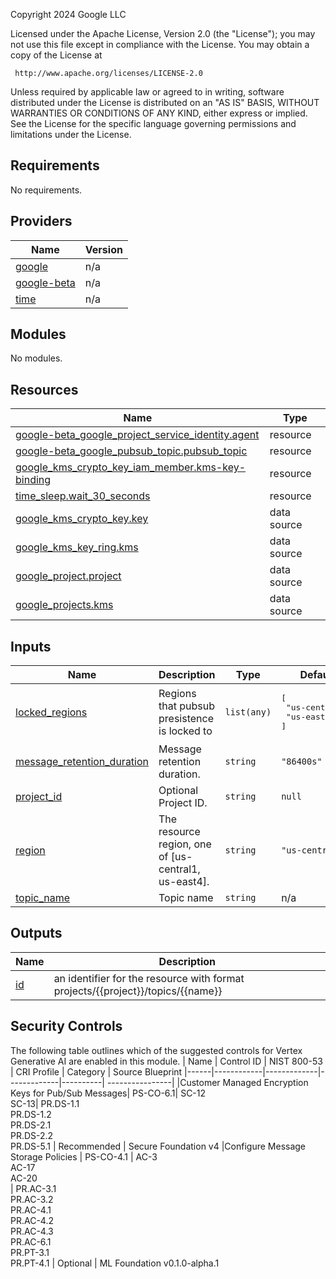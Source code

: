 <!-- BEGIN_TF_DOCS -->
Copyright 2024 Google LLC

Licensed under the Apache License, Version 2.0 (the "License");
you may not use this file except in compliance with the License.
You may obtain a copy of the License at

     http://www.apache.org/licenses/LICENSE-2.0

Unless required by applicable law or agreed to in writing, software
distributed under the License is distributed on an "AS IS" BASIS,
WITHOUT WARRANTIES OR CONDITIONS OF ANY KIND, either express or implied.
See the License for the specific language governing permissions and
limitations under the License.

## Requirements

No requirements.

## Providers

| Name | Version |
|------|---------|
| <a name="provider_google"></a> [google](#provider\_google) | n/a |
| <a name="provider_google-beta"></a> [google-beta](#provider\_google-beta) | n/a |
| <a name="provider_time"></a> [time](#provider\_time) | n/a |

## Modules

No modules.

## Resources

| Name | Type |
|------|------|
| [google-beta_google_project_service_identity.agent](https://registry.terraform.io/providers/hashicorp/google-beta/latest/docs/resources/google_project_service_identity) | resource |
| [google-beta_google_pubsub_topic.pubsub_topic](https://registry.terraform.io/providers/hashicorp/google-beta/latest/docs/resources/google_pubsub_topic) | resource |
| [google_kms_crypto_key_iam_member.kms-key-binding](https://registry.terraform.io/providers/hashicorp/google/latest/docs/resources/kms_crypto_key_iam_member) | resource |
| [time_sleep.wait_30_seconds](https://registry.terraform.io/providers/hashicorp/time/latest/docs/resources/sleep) | resource |
| [google_kms_crypto_key.key](https://registry.terraform.io/providers/hashicorp/google/latest/docs/data-sources/kms_crypto_key) | data source |
| [google_kms_key_ring.kms](https://registry.terraform.io/providers/hashicorp/google/latest/docs/data-sources/kms_key_ring) | data source |
| [google_project.project](https://registry.terraform.io/providers/hashicorp/google/latest/docs/data-sources/project) | data source |
| [google_projects.kms](https://registry.terraform.io/providers/hashicorp/google/latest/docs/data-sources/projects) | data source |

## Inputs

| Name | Description | Type | Default | Required |
|------|-------------|------|---------|:--------:|
| <a name="input_locked_regions"></a> [locked\_regions](#input\_locked\_regions) | Regions that pubsub presistence is locked to | `list(any)` | <pre>[<br>  "us-central1",<br>  "us-east4"<br>]</pre> | no |
| <a name="input_message_retention_duration"></a> [message\_retention\_duration](#input\_message\_retention\_duration) | Message retention duration. | `string` | `"86400s"` | no |
| <a name="input_project_id"></a> [project\_id](#input\_project\_id) | Optional Project ID. | `string` | `null` | no |
| <a name="input_region"></a> [region](#input\_region) | The resource region, one of [us-central1, us-east4]. | `string` | `"us-central1"` | no |
| <a name="input_topic_name"></a> [topic\_name](#input\_topic\_name) | Topic name | `string` | n/a | yes |

## Outputs

| Name | Description |
|------|-------------|
| <a name="output_id"></a> [id](#output\_id) | an identifier for the resource with format projects/{{project}}/topics/{{name}} |
<!-- END_TF_DOCS -->

## Security Controls

The following table outlines which of the suggested controls for Vertex Generative AI are enabled in this module.
| Name | Control ID | NIST 800-53 | CRI Profile | Category | Source Blueprint
|------|------------|-------------|-------------|----------| ----------------|
|Customer Managed Encryption Keys for Pub/Sub Messages| PS-CO-6.1| SC-12 <br />SC-13| PR.DS-1.1 <br />PR.DS-1.2<br /> PR.DS-2.1 <br /> PR.DS-2.2 <br /> PR.DS-5.1 | Recommended | Secure Foundation v4
|Configure Message Storage Policies | PS-CO-4.1 | AC-3 <br /> AC-17 <br /> AC-20 <br />| PR.AC-3.1 <br />PR.AC-3.2<br />  PR.AC-4.1 <br /> PR.AC-4.2 <br /> PR.AC-4.3 <br /> PR.AC-6.1 <br /> PR.PT-3.1 <br /> PR.PT-4.1 | Optional | ML Foundation v0.1.0-alpha.1